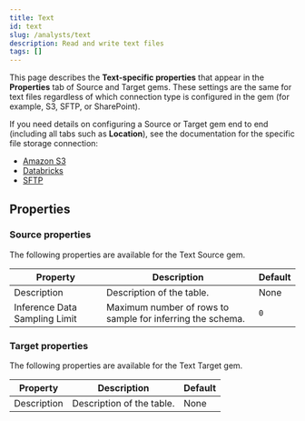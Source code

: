 ```yaml
---
title: Text
id: text
slug: /analysts/text
description: Read and write text files
tags: []
---
```


This page describes the **Text-specific properties** that appear in the **Properties** tab of Source and Target gems. These settings are the same for text files regardless of which connection type is configured in the gem (for example, S3, SFTP, or SharePoint).

If you need details on configuring a Source or Target gem end to end (including all tabs such as **Location**), see the documentation for the specific file storage connection:

- [Amazon S3](/analysts/s3-gem)
- [Databricks](/analysts/databricks-volumes-gem)
- [SFTP](/analysts/sftp-gem)

## Properties

### Source properties

The following properties are available for the Text Source gem.

| Property                      | Description                                                | Default |
| ----------------------------- | ---------------------------------------------------------- | ------- |
| Description                   | Description of the table.                                  | None    |
| Inference Data Sampling Limit | Maximum number of rows to sample for inferring the schema. | `0`     |

### Target properties

The following properties are available for the Text Target gem.

| Property    | Description               | Default |
| ----------- | ------------------------- | ------- |
| Description | Description of the table. | None    |
